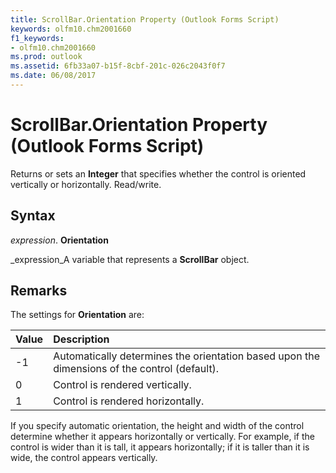 ```yaml
---
title: ScrollBar.Orientation Property (Outlook Forms Script)
keywords: olfm10.chm2001660
f1_keywords:
- olfm10.chm2001660
ms.prod: outlook
ms.assetid: 6fb33a07-b15f-8cbf-201c-026c2043f0f7
ms.date: 06/08/2017
---
```



# ScrollBar.Orientation Property (Outlook Forms Script)

Returns or sets an **Integer** that specifies whether the control is oriented vertically or horizontally. Read/write.


## Syntax

 _expression_. **Orientation**

 _expression_A variable that represents a **ScrollBar** object.


## Remarks

The settings for **Orientation** are:



|**Value**|**Description**|
|:-----|:-----|
|-1|Automatically determines the orientation based upon the dimensions of the control (default).|
|0|Control is rendered vertically.|
|1|Control is rendered horizontally.|
If you specify automatic orientation, the height and width of the control determine whether it appears horizontally or vertically. For example, if the control is wider than it is tall, it appears horizontally; if it is taller than it is wide, the control appears vertically.


